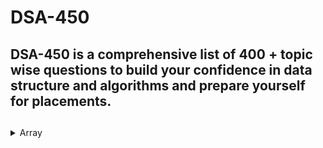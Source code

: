 # DSA-450
##  DSA-450 is a comprehensive list of 400 + topic wise questions to build your confidence in data structure and algorithms and prepare yourself for placements.
## 


<details>
<summary>Array</summary>
<br>
[Reverse the array 3] (https://www.geeksforgeeks.org/write-a-program-to-reverse-an-array-or-string)
</details>

